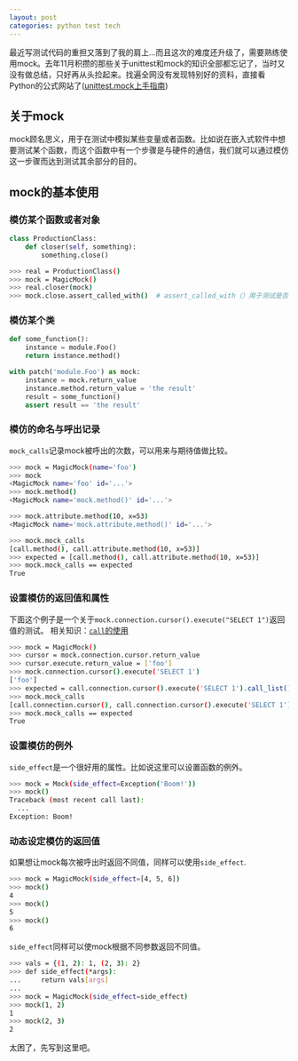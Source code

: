 ```yaml
---
layout: post
categories: python test tech
---
```


最近写测试代码的重担又落到了我的肩上...而且这次的难度还升级了，需要熟练使用mock。去年11月积攒的那些关于unittest和mock的知识全部都忘记了，当时又没有做总结，只好再从头捡起来。找遍全网没有发现特别好的资料，直接看Python的公式网站了([unittest.mock上手指南](https://docs.python.org/zh-cn/3/library/unittest.mock-examples.html))

## 关于mock
mock顾名思义，用于在测试中模拟某些变量或者函数。比如说在嵌入式软件中想要测试某个函数，而这个函数中有一个步骤是与硬件的通信，我们就可以通过模仿这一步骤而达到测试其余部分的目的。

## mock的基本使用

### 模仿某个函数或者对象
```python
class ProductionClass:
    def closer(self, something):
        something.close()
```
```bash
>>> real = ProductionClass()
>>> mock = MagicMock()
>>> real.closer(mock)
>>> mock.close.assert_called_with()  # assert_called_with（）用于测试是否被正确呼出
```

### 模仿某个类
```python
def some_function():
    instance = module.Foo()
    return instance.method()

with patch('module.Foo') as mock:
    instance = mock.return_value
    instance.method.return_value = 'the result'
    result = some_function()
    assert result == 'the result'
```

### 模仿的命名与呼出记录
`mock_calls`记录mock被呼出的次数，可以用来与期待值做比较。
```bash
>>> mock = MagicMock(name='foo')
>>> mock
<MagicMock name='foo' id='...'>
>>> mock.method()
<MagicMock name='mock.method()' id='...'>

>>> mock.attribute.method(10, x=53)
<MagicMock name='mock.attribute.method()' id='...'>

>>> mock.mock_calls
[call.method(), call.attribute.method(10, x=53)]
>>> expected = [call.method(), call.attribute.method(10, x=53)]
>>> mock.mock_calls == expected
True
```

### 设置模仿的返回值和属性
下面这个例子是一个关于`mock.connection.cursor().execute("SELECT 1")`返回值的测试。
相关知识：[`call`的使用](https://docs.python.org/3.5/library/unittest.mock.html#unittest.mock.call)
```bash
>>> mock = MagicMock()
>>> cursor = mock.connection.cursor.return_value
>>> cursor.execute.return_value = ['foo']
>>> mock.connection.cursor().execute('SELECT 1')
['foo']
>>> expected = call.connection.cursor().execute('SELECT 1').call_list()
>>> mock.mock_calls
[call.connection.cursor(), call.connection.cursor().execute('SELECT 1')]
>>> mock.mock_calls == expected
True
```

### 设置模仿的例外
`side_effect`是一个很好用的属性。比如说这里可以设置函数的例外。
```bash
>>> mock = Mock(side_effect=Exception('Boom!'))
>>> mock()
Traceback (most recent call last):
  ...
Exception: Boom!
```

### 动态设定模仿的返回值
如果想让mock每次被呼出时返回不同值，同样可以使用`side_effect`.
```bash
>>> mock = MagicMock(side_effect=[4, 5, 6])
>>> mock()
4
>>> mock()
5
>>> mock()
6
```
`side_effect`同样可以使mock根据不同参数返回不同值。
```bash
>>> vals = {(1, 2): 1, (2, 3): 2}
>>> def side_effect(*args):
...     return vals[args]
...
>>> mock = MagicMock(side_effect=side_effect)
>>> mock(1, 2)
1
>>> mock(2, 3)
2
```

太困了，先写到这里吧。
